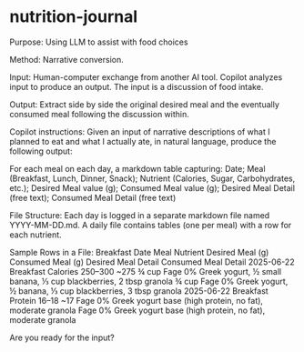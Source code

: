 # nutrition-journal
Purpose: Using LLM to assist with food choices

Method: Narrative conversion.  

Input: Human-computer exchange from another AI tool.  Copilot analyzes input to produce an output.  The input is a discussion of food intake.  

Output: Extract side by side the original desired meal and the eventually consumed meal following the discussion within.

Copilot instructions:
Given an input of narrative descriptions of what I planned to eat and what I actually ate, in natural language, produce the following output: 

For each meal on each day, a markdown table capturing: Date; Meal (Breakfast, Lunch, Dinner, Snack); Nutrient (Calories, Sugar, Carbohydrates, etc.); 
Desired Meal value (g); Consumed Meal value (g); Desired Meal Detail (free text); Consumed Meal Detail (free text) 

File Structure: Each day is logged in a separate markdown file named YYYY-MM-DD.md. A daily file contains tables (one per meal) with a row for each nutrient.

Sample Rows in a File:
Breakfast
Date	Meal	Nutrient	Desired Meal (g)	Consumed Meal (g)	Desired Meal Detail	Consumed Meal Detail
2025-06-22	Breakfast	Calories	250–300	~275	¾ cup Fage 0% Greek yogurt, ½ small banana, ⅓ cup blackberries, 2 tbsp granola	¾ cup Fage 0% Greek yogurt, ½ banana, ⅓ cup blackberries, 3 tbsp granola
2025-06-22	Breakfast	Protein	16–18	~17	Fage 0% Greek yogurt base (high protein, no fat), moderate granola	Fage 0% Greek yogurt base (high protein, no fat), moderate granola

Are you ready for the input?
